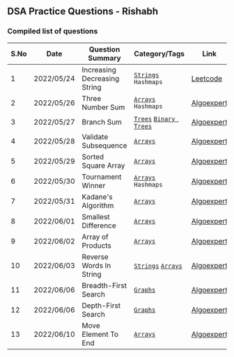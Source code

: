 ## DSA Practice Questions - Rishabh

### Compiled list of questions

| S.No | Date | Question Summary | Category/Tags | Link | Solution |
| ---- | ---- | ---------------- | -------- | ---- | -------- |
| 1 | 2022/05/24 | Increasing Decreasing String | [`Strings`](Strings) `Hashmaps`| [Leetcode](https://leetcode.com/problems/increasing-decreasing-string/) | [File](Strings/increasingDecreasingStrings.py) |
| 2 | 2022/05/26 | Three Number Sum | [`Arrays`](Arrays) `Hashmaps`| [Algoexpert](https://www.algoexpert.io/questions/three-number-sum) | [File](Arrays/threeNumberSum.py) |
| 3 | 2022/05/27 | Branch Sum | [`Trees`](Trees) [`Binary Trees`](Trees/BinaryTrees)| [Algoexpert](https://www.algoexpert.io/questions/branch-sums) | [File](Trees/BinaryTrees/branchSums.py) |
| 4 | 2022/05/28 | Validate Subsequence | [`Arrays`](Arrays)| [Algoexpert](https://www.algoexpert.io/questions/validate-subsequence) | [File](Arrays/validateSubsequence.py) |
| 5 | 2022/05/29 | Sorted Square Array | [`Arrays`](Arrays)| [Algoexpert](https://www.algoexpert.io/questions/sorted-squared-array) | [File](Arrays/sortedSquaredArray.py) |
| 6 | 2022/05/30 | Tournament Winner | [`Arrays`](Arrays) `Hashmaps`| [Algoexpert](https://www.algoexpert.io/questions/tournament-winner) | [File](Arrays/tournamentWinner.py) |
| 7 | 2022/05/31 | Kadane's Algorithm | [`Arrays`](Arrays) | [Algoexpert](https://www.algoexpert.io/questions/kadane's-algorithm) | [File](Arrays/kadanesAlgorithm.py) |
| 8 | 2022/06/01 | Smallest Difference | [`Arrays`](Arrays) | [Algoexpert](https://www.algoexpert.io/questions/smallest-difference) | [File](Arrays/smallestDifference.py) |
| 9 | 2022/06/02 | Array of Products | [`Arrays`](Arrays) | [Algoexpert](https://www.algoexpert.io/questions/array-of-products) | [File](Arrays/arrayOfProducts.py) |
| 10 | 2022/06/03 | Reverse Words In String | [`Strings`](Strings) [`Arrays`](Arrays) | [Algoexpert](https://www.algoexpert.io/questions/reverse-words-in-string) | [File](Strings/reverseWordsInString.py) |
| 11 | 2022/06/06 | Breadth-First Search | [`Graphs`](Graphs) | [Algoexpert](https://www.algoexpert.io/questions/breadth-first-search) | [File](Graphs/breadthFirstSearch.py) |
| 12 | 2022/06/06 | Depth-First Search | [`Graphs`](Graphs) | [Algoexpert](https://www.algoexpert.io/questions/depth-first-search) | [File](Graphs/depthFirstSearch.py) |
| 13 | 2022/06/10 | Move Element To End | [`Arrays`](Arrays) | [Algoexpert](https://www.algoexpert.io/questions/move-element-to-end) | [File](Arrays/moveElementToEnd.py) |